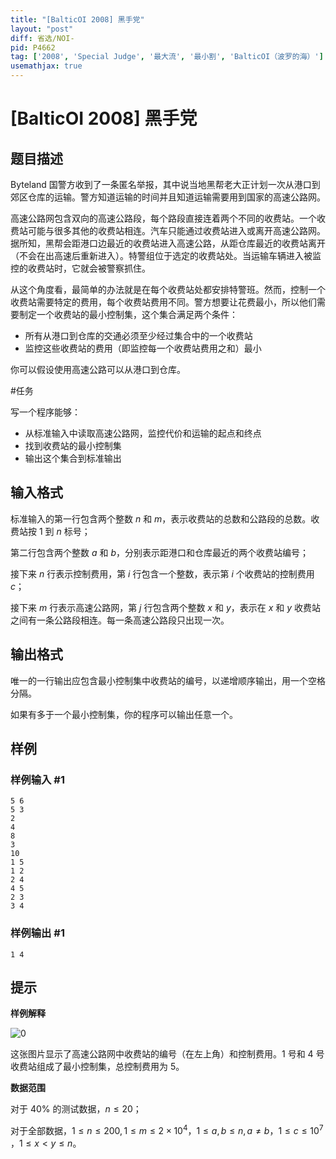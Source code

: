 ```yaml
---
title: "[BalticOI 2008] 黑手党"
layout: "post"
diff: 省选/NOI-
pid: P4662
tag: ['2008', 'Special Judge', '最大流', '最小割', 'BalticOI（波罗的海）']
usemathjax: true
---
```


# [BalticOI 2008] 黑手党
## 题目描述

Byteland 国警方收到了一条匿名举报，其中说当地黑帮老大正计划一次从港口到郊区仓库的运输。警方知道运输的时间并且知道运输需要用到国家的高速公路网。

高速公路网包含双向的高速公路段，每个路段直接连着两个不同的收费站。一个收费站可能与很多其他的收费站相连。汽车只能通过收费站进入或离开高速公路网。据所知，黑帮会距港口边最近的收费站进入高速公路，从距仓库最近的收费站离开（不会在出高速后重新进入）。特警组位于选定的收费站处。当运输车辆进入被监控的收费站时，它就会被警察抓住。

从这个角度看，最简单的办法就是在每个收费站处都安排特警班。然而，控制一个收费站需要特定的费用，每个收费站费用不同。警方想要让花费最小，所以他们需要制定一个收费站的最小控制集，这个集合满足两个条件：

-    所有从港口到仓库的交通必须至少经过集合中的一个收费站
-    监控这些收费站的费用（即监控每一个收费站费用之和）最小

你可以假设使用高速公路可以从港口到仓库。

#任务

写一个程序能够：

-    从标准输入中读取高速公路网，监控代价和运输的起点和终点
-    找到收费站的最小控制集
-    输出这个集合到标准输出

## 输入格式

标准输入的第一行包含两个整数 $n$ 和 $m$，表示收费站的总数和公路段的总数。收费站按 $1$ 到 $n$ 标号；

第二行包含两个整数 $a$ 和 $b$，分别表示距港口和仓库最近的两个收费站编号；

接下来 $n$ 行表示控制费用，第 $i$ 行包含一个整数，表示第 $i$ 个收费站的控制费用 $c$；

接下来 $m$ 行表示高速公路网，第 $j$ 行包含两个整数 $x$ 和 $y$，表示在 $x$ 和 $y$ 收费站之间有一条公路段相连。每一条高速公路段只出现一次。 
## 输出格式

唯一的一行输出应包含最小控制集中收费站的编号，以递增顺序输出，用一个空格分隔。

如果有多于一个最小控制集，你的程序可以输出任意一个。 
## 样例

### 样例输入 #1
```
5 6
5 3
2
4
8
3
10
1 5
1 2
2 4
4 5
2 3
3 4
```
### 样例输出 #1
```
1 4
```
## 提示

**样例解释**

![0](https://i.loli.net/2018/02/19/5a8af2c2ef8d7.gif)

这张图片显示了高速公路网中收费站的编号（在左上角）和控制费用。$1$ 号和 $4$ 号收费站组成了最小控制集，总控制费用为 $5$。

**数据范围**

对于 $40\%$ 的测试数据，$n\le 20$；

对于全部数据，$1\le n\le 200,1\le m \le 2\times 10^4$​​，$1 \le a,b \le n,a≠b$，$1\le c\le 10^7$​​，$1\le x<y\le n$。
